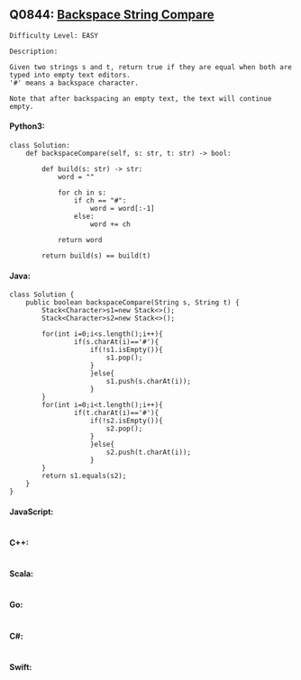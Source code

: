 ## Q0844: [Backspace String Compare](https://leetcode.com/problems/backspace-string-compare/)

```
Difficulty Level: EASY
```

```
Description:

Given two strings s and t, return true if they are equal when both are typed into empty text editors.
'#' means a backspace character.

Note that after backspacing an empty text, the text will continue empty.
```

#### Python3:

```
class Solution:
    def backspaceCompare(self, s: str, t: str) -> bool:

        def build(s: str) -> str:
            word = ""

            for ch in s:
                if ch == "#":
                    word = word[:-1]
                else:
                    word += ch

            return word

        return build(s) == build(t)
```

#### Java:

```
class Solution {
    public boolean backspaceCompare(String s, String t) {
        Stack<Character>s1=new Stack<>();
        Stack<Character>s2=new Stack<>();

        for(int i=0;i<s.length();i++){
                if(s.charAt(i)=='#'){
                    if(!s1.isEmpty()){
                        s1.pop();
                    }
                    }else{
                        s1.push(s.charAt(i));
                    }
        }
        for(int i=0;i<t.length();i++){
                if(t.charAt(i)=='#'){
                    if(!s2.isEmpty()){
                        s2.pop();
                    }
                    }else{
                        s2.push(t.charAt(i));
                    }
        }
        return s1.equals(s2);
    }
}
```

#### JavaScript:

```

```

#### C++:

```

```

#### Scala:

```

```

#### Go:

```

```

#### C#:

```

```

#### Swift:

```

```